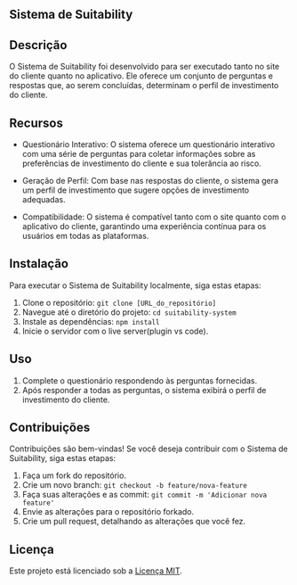 ## Sistema de Suitability

## Descrição

O Sistema de Suitability foi desenvolvido para ser executado tanto no site do cliente quanto no aplicativo. Ele oferece um conjunto de perguntas e respostas que, ao serem concluídas, determinam o perfil de investimento do cliente.

## Recursos

- Questionário Interativo: O sistema oferece um questionário interativo com uma série de perguntas para coletar informações sobre as preferências de investimento do cliente e sua tolerância ao risco.

- Geração de Perfil: Com base nas respostas do cliente, o sistema gera um perfil de investimento que sugere opções de investimento adequadas.

- Compatibilidade: O sistema é compatível tanto com o site quanto com o aplicativo do cliente, garantindo uma experiência contínua para os usuários em todas as plataformas.

## Instalação

Para executar o Sistema de Suitability localmente, siga estas etapas:

1. Clone o repositório: `git clone [URL_do_repositório]`
2. Navegue até o diretório do projeto: `cd suitability-system`
3. Instale as dependências: `npm install`
4. Inicie o servidor com o live server(plugin vs code).

## Uso

1. Complete o questionário respondendo às perguntas fornecidas.
2. Após responder a todas as perguntas, o sistema exibirá o perfil de investimento do cliente.

## Contribuições

Contribuições são bem-vindas! Se você deseja contribuir com o Sistema de Suitability, siga estas etapas:

1. Faça um fork do repositório.
2. Crie um novo branch: `git checkout -b feature/nova-feature`
3. Faça suas alterações e as commit: `git commit -m 'Adicionar nova feature'`
4. Envie as alterações para o repositório forkado.
5. Crie um pull request, detalhando as alterações que você fez.

## Licença

Este projeto está licenciado sob a [Licença MIT](LICENSE).
